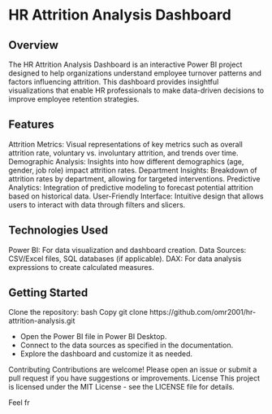 <b><h1>HR Attrition Analysis Dashboard</h1></b> 
<h2>Overview</h2>
<p>
The HR Attrition Analysis Dashboard is an interactive Power BI project designed to help organizations understand employee turnover patterns and factors influencing attrition. This dashboard provides insightful visualizations that enable HR professionals to make data-driven decisions to improve employee retention strategies.
</p>
<h2>Features</h2>
<p>
Attrition Metrics: Visual representations of key metrics such as overall attrition rate, voluntary vs. involuntary attrition, and trends over time.
Demographic Analysis: Insights into how different demographics (age, gender, job role) impact attrition rates.
Department Insights: Breakdown of attrition rates by department, allowing for targeted interventions.
Predictive Analytics: Integration of predictive modeling to forecast potential attrition based on historical data.
User-Friendly Interface: Intuitive design that allows users to interact with data through filters and slicers.
</p>
<h2>Technologies Used</h2>
<p>
Power BI: For data visualization and dashboard creation.
Data Sources: CSV/Excel files, SQL databases (if applicable).
DAX: For data analysis expressions to create calculated measures.
</p>
<h2>Getting Started</h2>
<p>
Clone the repository:
bash
Copy
git clone https://github.com/omr2001/hr-attrition-analysis.git
</p>
<p>
<ul>
<li>Open the Power BI file in Power BI Desktop.</li>
<li>Connect to the data sources as specified in the documentation.</li>
<li>Explore the dashboard and customize it as needed.</li>
</ul>
Contributing
Contributions are welcome! Please open an issue or submit a pull request if you have suggestions or improvements.
License
This project is licensed under the MIT License - see the LICENSE file for details.
</p>
Feel fr<ee to customize this description according to your preferences!
